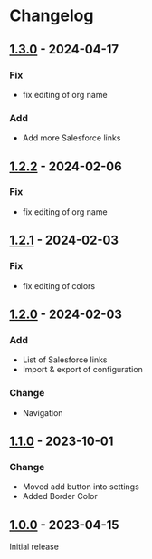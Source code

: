 # Changelog

## [1.3.0](https://github.com/thomd/chrome-extension-salesforce-orgs/releases/tag/v1.3.0) - 2024-04-17

### Fix

- fix editing of org name

### Add

- Add more Salesforce links

## [1.2.2](https://github.com/thomd/chrome-extension-salesforce-orgs/releases/tag/v1.2.2) - 2024-02-06

### Fix

- fix editing of org name

## [1.2.1](https://github.com/thomd/chrome-extension-salesforce-orgs/releases/tag/v1.2.1) - 2024-02-03

### Fix

- fix editing of colors

## [1.2.0](https://github.com/thomd/chrome-extension-salesforce-orgs/releases/tag/v1.2.0) - 2024-02-03

### Add

- List of Salesforce links
- Import & export of configuration

### Change

- Navigation

## [1.1.0](https://github.com/thomd/chrome-extension-salesforce-orgs/releases/tag/v1.1.0) - 2023-10-01

### Change

- Moved add button into settings
- Added Border Color

## [1.0.0](https://github.com/thomd/chrome-extension-salesforce-orgs/releases/tag/v1.0.0) - 2023-04-15

Initial release
